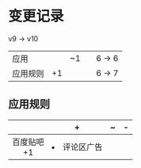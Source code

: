 # 变更记录

v9 -> v10

||||||
|-|:-:|:-:|:-:|:-:|
|应用||~1||6 -> 6|
|应用规则|+1|||6 -> 7|

## 应用规则

||+|~|-|
|:-:|-|-|-|
|百度贴吧<br>+1|<li>评论区广告|||
